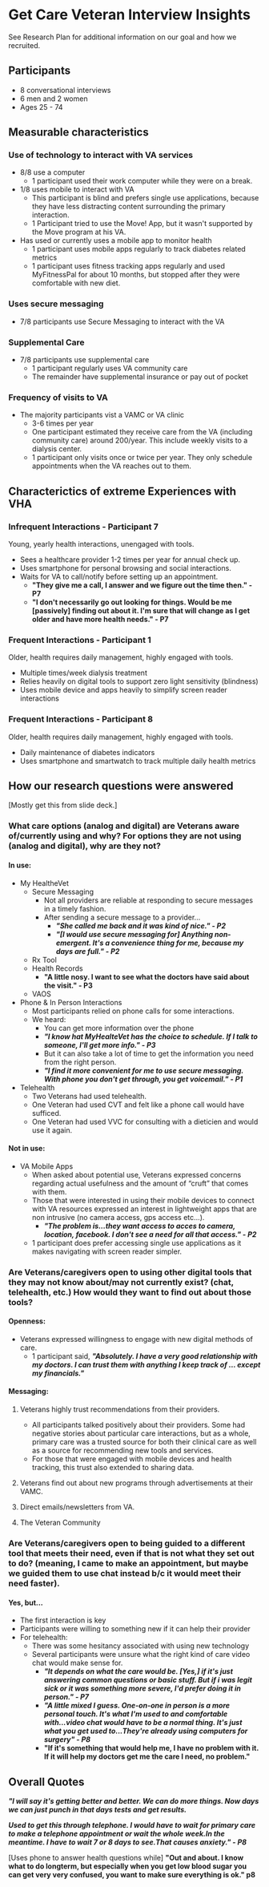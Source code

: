 # Get Care Veteran Interview Insights

See Research Plan for additional information on our goal and how we recruited.

## Participants

- 8 conversational interviews
- 6 men and 2 women
- Ages 25 - 74

## Measurable characteristics

### Use of technology to interact with VA services

- 8/8 use a computer
  - 1 participant used their work computer while they were on a break.
- 1/8 uses mobile to interact with VA
  - This participant is blind and prefers single use applications, because they have less distracting content surrounding the primary interaction.
  - 1 Participant tried to use the Move! App, but it wasn't supported by the Move program at his VA.
- Has used or currently uses a mobile app to monitor health
  - 1 participant uses mobile apps regularly to track diabetes related metrics
  - 1 participant uses fitness tracking apps regularly and used MyFitnessPal for about 10 months, but stopped after they were comfortable with new diet.

### Uses secure messaging

- 7/8 participants use Secure Messaging to interact with the VA

### Supplemental Care

- 7/8 participants use supplemental care
  - 1 participant regularly uses VA community care
  - The remainder have supplemental insurance or pay out of pocket

### Frequency of visits to VA

- The majority participants vist a VAMC or VA clinic
  - 3-6 times per year
  - One participant estimated they receive care from the VA (including community care) around 200/year. This include weekly visits to a dialysis center.
  - 1 participant only visits once or twice per year. They only schedule appointments when the VA reaches out to them.



## Characterictics of extreme Experiences with VHA

### Infrequent Interactions - Participant 7

Young, yearly health interactions, unengaged with tools.

- Sees a healthcare provider 1-2 times per year for annual check up.
- Uses smartphone for personal browsing and social interactions.
- Waits for VA to call/notify before setting up an appointment.
  - **"They give me a call, I answer and we figure out the time then." - P7**
  - **"I don't necessarily go out looking for things. Would be me [passively] finding out about it. I'm sure that will change as I get older and have more health needs." - P7**

### Frequent Interactions - Participant 1

Older, health requires daily management, highly engaged with tools.

- Multiple times/week dialysis treatment
- Relies heavily on digital tools to support zero light sensitivity (blindness)
- Uses mobile device and apps heavily to simplify screen reader interactions

### Frequent Interactions - Participant 8

Older, health requires daily management, highly engaged with tools.

- Daily maintenance of diabetes indicators
- Uses smartphone and smartwatch to track multiple daily health metrics



## How our research questions were answered

[Mostly get this from slide deck.]

### What care options (analog and digital) are Veterans aware of/currently using and why?  For options they are not using (analog and digital), why are they not?

#### In use:

- My HealtheVet
  - Secure Messaging
    - Not all providers are reliable at responding to secure messages in a timely fashion.
    - After sending a secure message to a provider...
      - ***"She called me back and it was kind of nice." - P2***
      - ***"[I would use secure messaging for] Anything non-emergent. It's a convenience thing for me, because my days are full." - P2***
  - Rx Tool
  - Health Records
    - **"A little nosy. I want to see what the doctors have said about the visit." - P3**
  - VAOS
- Phone & In Person Interactions
  - Most participants relied on phone calls for some interactions.
  - We heard:
    - You can get more information over the phone
    - ***"I know hat MyHealteVet has the choice to schedule. If I talk to someone, I'll get more info." - P3***
    - But it can also take a lot of time to get the information you need from the right person.
    - ***"I find it more convenient for me to use secure messaging. With phone you don't get through, you get voicemail." - P1***
- Telehealth
  - Two Veterans had used telehealth.
  - One Veteran had used CVT and felt like a phone call would have sufficed.
  - One Veteran had used VVC for consulting with a dieticien and would use it again.

#### Not in use:

- VA Mobile Apps
  - When asked about potential use, Veterans expressed concerns regarding actual usefulness and the amount of “cruft” that comes with them. 
  - Those that were interested in using their mobile devices to connect with VA resources expressed an interest in lightweight apps that are non intrusive (no camera access, gps access etc…).
    - ***"The problem is...they want access to acces to camera, location, facebook. I don't see a need for all that access." - P2***
  - 1 participant does prefer accessing single use applications as it makes navigating with screen reader simpler.

### **Are Veterans/caregivers open to using other digital tools that they may not know about/may not currently exist? (chat, telehealth, etc.) How would they want to find out about those tools?**

#### Openness:

- Veterans expressed willingness to engage with new digital methods of care.
  - 1 participant said, ***"Absolutely. I have a very good relationship with my doctors. I can trust them with anything I keep track of … except my financials."***

#### Messaging:

1. Veterans highly trust recommendations from their providers.
   - All participants talked positively about their providers. Some had negative stories about particular care interactions, but as a whole, primary care was a trusted source for both their clinical care as well as a source for recommending new tools and services.
   - For those that were engaged with mobile devices and health tracking, this trust also extended to sharing data.

2. Veterans find out about new programs through advertisements at their VAMC.

3. Direct emails/newsletters from VA.

4. The Veteran Community

### Are Veterans/caregivers open to being guided to a different tool that meets their need, even if that is not what they set out to do? (meaning, I came to make an appointment, but maybe we guided them to use chat instead b/c it would meet their need faster).

#### Yes, but…

- The first interaction is key
- Participants were willing to something new if it can help their provider
- For telehealth:
  - There was some hesitancy associated with using new technology
  - Several participants were unsure what the right kind of care video chat would make sense for.
    - ***"It depends on what the care would be. [Yes,] if it's just answering common questions or basic stuff. But if i was legit sick or it was something more severe, I'd prefer doing it in person." - P7***
    - ***"A little mixed I guess. One-on-one in person is a more personal touch. It's what I'm used to and comfortable with...video chat would have to be a normal thing. It's just what you get used to...They're already using computers for surgery" - P8***
    - **"If it's something that would help me, I have no problem with it. If it will help my doctors get me the care I need, no problem."**



## Overall Quotes

***"I will say it's getting better and better. We can do more things. Now days we can just punch in that days tests and get results.***

***Used to get this through telephone. I would have to wait for primary care to make a telephone appointment or wait the whole week.In the meantime. I have to wait 7 or 8 days to see.That causes anxiety." - P8***

[Uses phone to answer health questions while] **"Out and about. I know what to do longterm, but especially when you get low blood sugar you can get very very confused, you want to make sure everything is ok." p8**

